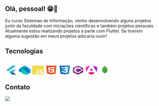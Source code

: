 ## Olá, pessoal! 😁👋
Eu curso Sistemas de Informação, venho desenvolvendo alguns projetos junto da faculdade com iniciações científicas e também projetos pessoais. Atualmente estou realizando projetos a parte com Flutter. Se tiverem alguma sugestão em meus projetos adoraria ouvir!

## Tecnologias
<div style="display: inline_block"><br>
  <img align="center" alt="Victor-Flutter" height="30" width="40" src="https://raw.githubusercontent.com/devicons/devicon/master/icons/flutter/flutter-original.svg">
  <img align="center" alt="Victor-Flutter" height="30" width="40" src="https://raw.githubusercontent.com/devicons/devicon/master/icons/dart/dart-original.svg">
  <img align="center" alt="Victor-Js" height="30" width="40" src="https://raw.githubusercontent.com/devicons/devicon/master/icons/javascript/javascript-plain.svg">
  <img align="center" alt="Victor-HTML" height="30" width="40" src="https://raw.githubusercontent.com/devicons/devicon/master/icons/html5/html5-original.svg">
  <img align="center" alt="Victor-CSS" height="30" width="40" src="https://raw.githubusercontent.com/devicons/devicon/master/icons/css3/css3-original.svg">
  <img align="center" alt="Victor-Csharp" height="30" width="40" src="https://raw.githubusercontent.com/devicons/devicon/master/icons/csharp/csharp-original.svg">
  <img align="center" alt="Victor-Angular" height="30" width="40" src="https://raw.githubusercontent.com/devicons/devicon/master/icons/angular/angular-original.svg">
  <img align="center" alt="Victor-MongoDB" height="30" width="40" src="https://raw.githubusercontent.com/devicons/devicon/master/icons/mongodb/mongodb-original.svg">
</div>

## Contato

<div>
  <a href="https://www.linkedin.com/in/victor-flor-37b907234/" target="_blank"><img src="https://img.shields.io/badge/-LinkedIn-%230077B5?style=for-the-badge&logo=linkedin&logoColor=white" target="_blank"></a> 
  
</div>
